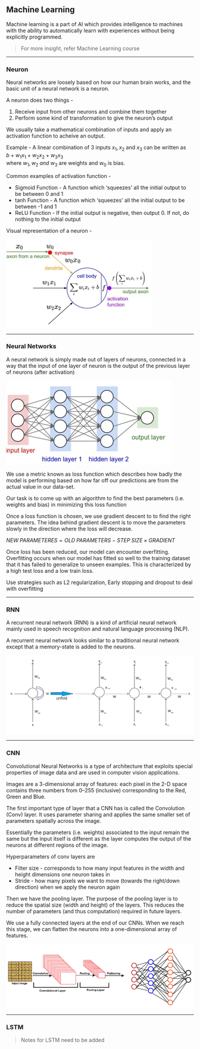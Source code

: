 ## Machine Learning

Machine learning is a part of AI which provides intelligence to machines with the ability to automatically learn with experiences without being explicitly programmed.

> For more insight, refer Machine Learning course

---

### Neuron
Neural networks are loosely based on how our human brain works, and the basic unit of a neural network is a neuron.

A neuron does two things -  
1. Receive input from other neurons and combine them together
2. Perform some kind of transformation to give the neuron’s output

We usually take a mathematical combination of inputs and apply an activation function to acheive an output.

Example - A linear combination of 3 inputs $x_1, x_2$ and $x_3$ can be written as  
$b + w_1x_1 + w_2x_2 + w_3x_3$  
where $w_1,w_2\;and\;w_3$ are weights and $w_0$ is bias.

Common examples of activation function -  
- Sigmoid Function - A function which ‘squeezes’ all the initial output to be between 0 and 1
- tanh Function - A function which ‘squeezes’ all the initial output to be between -1 and 1
- ReLU Function - If the initial output is negative, then output 0. If not, do nothing to the initial output

Visual representation of a neuron - 

![img](assets/neuron.png)

---

### Neural Networks

A neural network is simply made out of layers of neurons, connected in a way that the input of one layer of neuron is the output of the previous layer of neurons (after activation)

![img](assets/neural%20network.png)

We use a metric known as loss function which describes how badly the model is performing based on how far off our predictions are from the actual value in our data-set.

Our task is to come up with an algorithm to find the best parameters (i.e. weights and bias) in minimizing this loss function

Once a loss function is chosen, we use gradient descent to to find the right parameters. The idea behind gradient descent is to move the parameters slowly in the direction where the loss will decrease.

$NEW\;PARAMETERES = OLD\;PARAMETERS - STEP\;SIZE \times GRADIENT$

Once loss has been reduced, our model can encounter overfitting. Overfitting occurs when our model has fitted so well to the training dataset that it has failed to generalize to unseen examples. This is characterized by a high test loss and a low train loss. 

Use strategies such as L2 regularization, Early stopping and dropout to deal with overfitting

---

### RNN

A recurrent neural network (RNN) is a kind of artificial neural network mainly used in speech recognition and natural language processing (NLP).  

A recurrent neural network looks similar to a traditional neural network except that a memory-state is added to the neurons.

![img](assets/rnn.png)

---

### CNN

Convolutional Neural Networks is a type of architecture that exploits special properties of image data and are used in computer vision applications.

Images are a 3-dimensional array of features: each pixel in the 2-D space contains three numbers from 0–255 (inclusive) corresponding to the Red, Green and Blue.

The first important type of layer that a CNN has is called the Convolution (Conv) layer. It uses parameter sharing and applies the same smaller set of parameters spatially across the image. 

Essentially the parameters (i.e. weights) associated to the input remain the same but the input itself is different as the layer computes the output of the neurons at different regions of the image.

Hyperparameters of conv layers are 
- Filter size - corresponds to how many input features in the width and height dimensions one neuron takes in
- Stride - how many pixels we want to move (towards the right/down direction) when we apply the neuron again

Then we have the pooling layer. The purpose of the pooling layer is to reduce the spatial size (width and height) of the layers. This reduces the number of parameters (and thus computation) required in future layers.

We use a fully connected layers at the end of our CNNs. When we reach this stage, we can flatten the neurons into a one-dimensional array of features.

![img](assets/cnn.png)

---

### LSTM

> Notes for LSTM need to be added